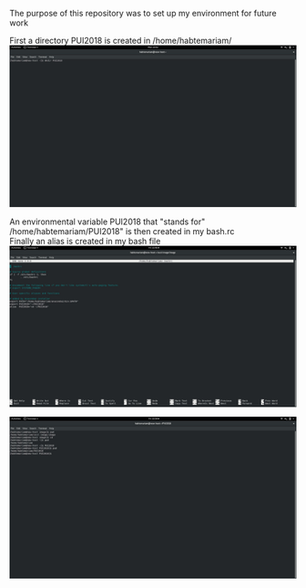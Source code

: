 The purpose of this repository was to set up my environment for future work

First a directory PUI2018 is created in /home/habtemariam/
![picture](/screenshot-01.jpg)

An environmental variable PUI2018 that "stands for" /home/habtemariam/PUI2018" is then created in my bash.rc   
Finally an alias is created in my bash file
![picture](/screenshot-02.jpg)


![picture](/screenshot-03.jpg)
